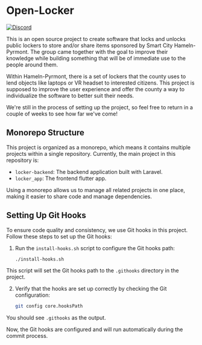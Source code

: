 # Open-Locker

[![Discord](https://img.shields.io/discord/1330191581273260113?style=flat-square&logo=discord&label=Discord&labelColor=%23FFF)](https://discord.gg/rZ74RYKN3H)

This is an open source project to create software that locks and unlocks public lockers to store and/or share items sponsored by Smart City Hameln-Pyrmont.
The group came together with the goal to improve their knowledge while building something that will be of immediate use to the people around them.

Within Hameln-Pyrmont, there is a set of lockers that the county uses to lend objects like laptops or VR headset to interested citizens. This project is supposed to improve the user experience and offer the county a way to individualize the software to better suit their needs.

We're still in the process of setting up the project, so feel free to return in a couple of weeks to see how far we've come!

## Monorepo Structure

This project is organized as a monorepo, which means it contains multiple projects within a single repository. Currently, the main project in this repository is:

- `locker-backend`: The backend application built with Laravel.
- `locker_app`: The frontend flutter app.

Using a monorepo allows us to manage all related projects in one place, making it easier to share code and manage dependencies.


## Setting Up Git Hooks

To ensure code quality and consistency, we use Git hooks in this project. Follow these steps to set up the Git hooks:

1. Run the `install-hooks.sh` script to configure the Git hooks path:
    ```sh
    ./install-hooks.sh
    ```

This script will set the Git hooks path to the `.githooks` directory in the project.

2. Verify that the hooks are set up correctly by checking the Git configuration:
    ```sh
    git config core.hooksPath
    ```

You should see `.githooks` as the output.

Now, the Git hooks are configured and will run automatically during the commit process.
